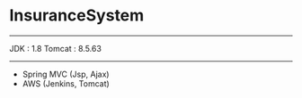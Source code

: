 # InsuranceSystem

***
  JDK : 1.8
  Tomcat : 8.5.63
***

- Spring MVC (Jsp, Ajax)
- AWS (Jenkins, Tomcat)
